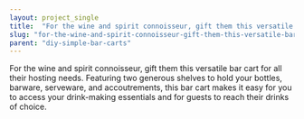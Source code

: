 ```yaml
---
layout: project_single
title:  "For the wine and spirit connoisseur, gift them this versatile bar cart for all their hosting needs. Featuring two generous shelves to hold your bottles, barware, serveware, and accoutrements, this bar cart makes it easy for you to access your drink-m"
slug: "for-the-wine-and-spirit-connoisseur-gift-them-this-versatile-bar-cart-for-all-their"
parent: "diy-simple-bar-carts"
---
```

For the wine and spirit connoisseur, gift them this versatile bar cart for all their hosting needs. Featuring two generous shelves to hold your bottles, barware, serveware, and accoutrements, this bar cart makes it easy for you to access your drink-making essentials and for guests to reach their drinks of choice.